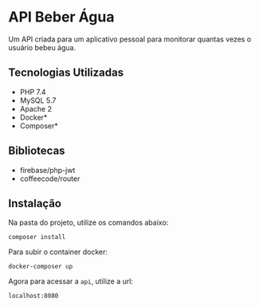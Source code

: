 # API Beber Água

Um API criada para um aplicativo pessoal para monitorar quantas vezes o usuário bebeu água.

## Tecnologias Utilizadas

- PHP 7.4
- MySQL 5.7
- Apache 2
- Docker*
- Composer*

## Bibliotecas

- firebase/php-jwt
- coffeecode/router

## Instalação

Na pasta do projeto, utilize os comandos abaixo:

```
composer install
```

Para subir o container docker:

```
docker-composer up
```

Agora para acessar a `api`, utilize a url:

```
localhost:8080
```